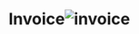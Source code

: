 # Invoice![invoice](https://user-images.githubusercontent.com/88571586/158507419-2f8e3e27-c1d5-44ff-b080-353828267669.png)
